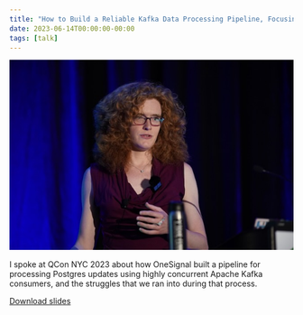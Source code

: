 ```yaml
---
title: "How to Build a Reliable Kafka Data Processing Pipeline, Focusing on Contention, Uptime and Latency - QCon NYC"
date: 2023-06-14T00:00:00-00:00
tags: [talk]
---
```


![Photo of Lily speaking at QCon NYC](./speaking.jpg)

I spoke at QCon NYC 2023 about how OneSignal built a pipeline for processing
Postgres updates using highly concurrent Apache Kafka consumers, and the
struggles that we ran into during that process.

[Download slides](./slides.pdf)
